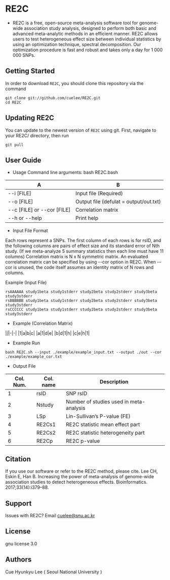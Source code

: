 # RE2C

- RE2C is a free, open-source meta-analysis software tool for genome-wide association study analysis, designed to perform both basic and advanced meta-analytic methods in an efficient manner. RE2C allows users to test heterogeneous effect size between individual statistics by using an optimization technique, spectral decomposition. Our optimization procedure is fast and robust and takes only a day for 1 000 000 SNPs.

## Getting Started

In order to download `RE2C`, you should clone this repository via the command
```
git clone git://github.com/cuelee/RE2C.git
cd RE2C
```

## Updating RE2C
You can update to the newest version of `RE2C` using git. First, navigate to your RE2C/ directory, then run
```
git pull
```

## User Guide
- Usage 
Command line arguments: bash RE2C.bash

|A|B|
|---|---|
|--i [FILE]|Input file (Required)|
|--o [FILE]|Output file (defulat = output/out.txt)|
|--c [FILE] or --cor [FILE]|Correlation matrix|
|--h or --help|Print help|

- Input File Format 

Each rows represent a SNPs. The first column of each rows is for rsID, and the following columns are pairs of effect size and its standard error of Nth study. (If we meta-analyze 5 summary statistics then each line must have 11 columns)
Correlation matrix is N x N symmetric matrix. An evaluated correlation matrix can be specified by using --cor option in RE2C. When --cor is unused, the code itself assumes an identity matrix of N rows and columns.

Example (Input File)
```
rsAAAAAA study1beta study1stderr study2beta study2stderr study3beta study3stderr
rsBBBBBB study1beta study1stderr study2beta study2stderr study3beta study3stderr
rsCCCCCC study1beta study1stderr study2beta study2stderr study3beta study3stderr
```
- Example (Correlation Matrix)

|_|_|-|-|
|1|a|b|c|
|a|1|d|e|
|b|d|1|h|
|c|e|h|1|

- Example Run
```
bash RE2C.sh --input ./example/example_input.txt --output ./out --cor ./example/example_cor.txt
```

- Output File

|Col. Num.|Col. name|Description|
|---|---|---|
|1|rsID|SNP rsID|
|2|Nstudy|Number of studies used in meta-analysis|
|3|LSp|Lin-Sullivan’s P-value (FE)|
|4|RE2Cs1|RE2C statistic mean effect part|
|5|RE2Cs2|RE2C statistic heterogeneity part|
|6|RE2Cp|RE2C p-value|



## Citation

If you use our software or refer to the RE2C method, please cite.
Lee CH, Eskin E, Han B. Increasing the power of meta-analysis of genome-wide association studies to detect heterogeneous effects. Bioinformatics. 2017;33(14):i379–88. 

## Support

Issues with RE2C? Email cuelee@snu.ac.kr

## License 

gnu license 3.0

## Authors

Cue Hyunkyu Lee ( Seoul National University )
